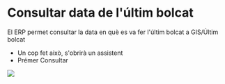 # Consultar data de l'últim bolcat

El ERP permet consultar la data en què es va fer l'últim bolcat a GIS/Últim bolcat
 
 * Un cop fet això, s'obrirà un assistent
 * Prémer Consultar 

![](_static/ultim.png)